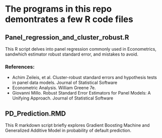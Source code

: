 # The programs in this repo demontrates a few R code files 

## Panel_regression_and_cluster_robust.R
This R script delves into panel regression commonly used in Econometrics, sandwhich estimator robust standard error, and mistakes to avoid. 
   ### References:
   + Achim Zeileis, et al. Cluster-robust standard errors and hypothesis tests in panel data models. Journal of Statistical Software
   + Econometric Analysis. William Greene 7e. 
   + Giovanni Millo. Robust Standard Error Estimators for Panel Models: A Unifying Approach. Journal of Statistical Software

## PD_Prediction.RMD
This R markdown script briefly explores Gradient Boosting Machine and Generalized Additive Model in probability of default prediction.
